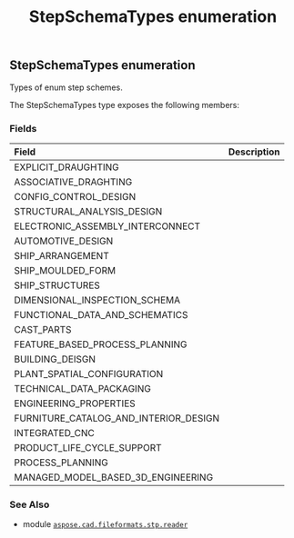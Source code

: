 ﻿---
title: StepSchemaTypes enumeration
second_title: Aspose.CAD for Python via .NET API References
description: 
type: docs
weight: 20
url: /python-net/aspose.cad.fileformats.stp.reader/stepschematypes/
is_root: false
---

## StepSchemaTypes enumeration

Types of enum step schemes.



The StepSchemaTypes type exposes the following members:

### Fields
| Field | Description |
| :- | :- |
| EXPLICIT_DRAUGHTING |  |
| ASSOCIATIVE_DRAGHTING |  |
| CONFIG_CONTROL_DESIGN |  |
| STRUCTURAL_ANALYSIS_DESIGN |  |
| ELECTRONIC_ASSEMBLY_INTERCONNECT |  |
| AUTOMOTIVE_DESIGN |  |
| SHIP_ARRANGEMENT |  |
| SHIP_MOULDED_FORM |  |
| SHIP_STRUCTURES |  |
| DIMENSIONAL_INSPECTION_SCHEMA |  |
| FUNCTIONAL_DATA_AND_SCHEMATICS |  |
| CAST_PARTS |  |
| FEATURE_BASED_PROCESS_PLANNING |  |
| BUILDING_DEISGN |  |
| PLANT_SPATIAL_CONFIGURATION |  |
| TECHNICAL_DATA_PACKAGING |  |
| ENGINEERING_PROPERTIES |  |
| FURNITURE_CATALOG_AND_INTERIOR_DESIGN |  |
| INTEGRATED_CNC |  |
| PRODUCT_LIFE_CYCLE_SUPPORT |  |
| PROCESS_PLANNING |  |
| MANAGED_MODEL_BASED_3D_ENGINEERING |  |



### See Also
* module [`aspose.cad.fileformats.stp.reader`](..)
